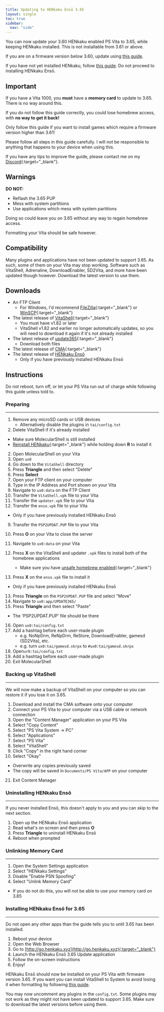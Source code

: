 ```yaml
---
title: Updating to HENkaku Ensō 3.65
layout: single
toc: true
sidebar:
  nav: "side"
---
```


You can now update your 3.60 HENkaku enabled PS Vita to 3.65, while keeping HENkaku installed. This is not installable from 3.61 or above.

<div class="notice"><p>If you are on a firmware version below 3.60, update using <a href="/guide/updating-to-3.60/">this guide</a>.</p>
<p>If you have not yet installed HENkaku, follow <a href="/guide/installing-henkaku/">this guide</a>. Do not proceed to installing HENkaku Ensō.</p></div>

## Important

<p class="notice">If you have a Vita 1000, you <b>must</b> have a <b>memory card</b> to update to 3.65. There is no way around this.</p>

If you do not follow this guide correctly, you could lose homebrew access, with **no way to get it back!**

Only follow this guide if you want to install games which require a firmware version higher than 3.61!

Please follow all steps in this guide carefully. I will not be responsible to anything that happens to your device when using this.

If you have any tips to improve the guide, please contact me on my [Discord](/help/discord/){:target="_blank"}.

## Warnings

**DO NOT:**
- Reflash the 3.65 PUP
- Mess with system partitions
- Use applications which mess with system partitions

Doing so could leave you on 3.65 without any way to regain homebrew access.

Formatting your Vita should be safe however.

## Compatibility

Many plugins and applications have not been updated to support 3.65. As such, some of them on your Vita may stop working. Software such as VitaShell, Adrenaline, DownloadEnabler, SD2Vita, and more have been updated though however. Download the latest version to use them.

## Downloads

- An FTP Client
	- For Windows, I'd recommend [FileZilla](https://filezilla-project.org/){:target="_blank"} or [WinSCP](https://winscp.net/eng/download.php){:target="_blank"}
- The latest release of [VitaShell](https://github.com/TheOfficialFloW/VitaShell/releases/latest/){:target="_blank"}
  - You must have v1.82 or later
  - VitaShell v1.82 and earlier no longer automatically updates, so you will need to download it again if it's not already installed
- The latest release of [update365](https://github.com/TheOfficialFloW/update365/releases/latest){:target="_blank"}
  - Download both files
- The latest release of [CMA](http://cma.dl.playstation.net/cma/win/gb/index.html){:target="_blank"}
- The latest release of [HENkaku Ensō](https://github.com/henkaku/enso/releases/download/v1.0/enso.vpk)
  - Only if you have previously installed HENkaku Ensō

## Instructions

Do not reboot, turn off, or let your PS Vita run out of charge while following this guide unless told to.

### Preparing
---

1. Remove any microSD cards or USB devices
	- Alternatively disable the plugins in `tai/config.txt`
1. Delete VitaShell if it's already installed
  - Make sure MolecularShell is still installed
  - [Reinstall HENkaku](/guide/installing-henkaku/#instructions){:target="_blank"} while holding down **R** to install it
2. Open MolecularShell on your Vita
3. Open `ux0`
3. Go down to the `VitaShell` directory
3. Press **Triangle** and then select "Delete"
3. Press **Select**
4. Open your FTP client on your computer
5. Type in the IP Address and Port shown on your Vita
6. Navigate to `ux0:data` on the FTP Client
7. Transfer the `VitaShell.vpk` file to your Vita
8. Transfer the `updater.vpk` file to your Vita
9. Transfer the `enso.vpk` file to your Vita
  - Only if you have previously installed HENkaku Ensō
9. Transfer the `PSP2UPDAT.PUP` file to your Vita
10. Press **O** on your Vita to close the server
11. Navigate to `ux0:data` on your Vita
12. Press **X** on the VitaShell and updater `.vpk` files to install both of the homebrew applications
	- Make sure you have [unsafe homebrew enabled](/guide/installing-henkaku/#enabling-unsafe-homebrew){:target="_blank"}

13. Press **X** on the `enso.vpk` file to install it
  - Only if you have previously installed HENkaku Ensō
13. Press **Triangle** on the `PSP2UPDAT.PUP` file and select "Move"
14. Navigate to `ux0:app/UPDATE365/`
15. Press **Triangle** and then select "Paste"
  - The 'PSP2UPDAT.PUP' file should be there
16. Open `ux0:tai/config.txt`
17. Add a hashtag before each user-made plugin
	- e.g. NoNpDrm, ReNpDrm, ReStore, DownloadEnabler, gamesd (SD2Vita), etc.
	- e.g. turn `ux0:tai/gamesd.skrpx` to `#ux0:tai/gamesd.skrpx`
18. Open`ur0:tai/config.txt`
19. Add a hashtag before each user-made plugin
20. Exit MolecularShell

### Backing up VitaShell
---

We will now make a backup of VitaShell on your computer so you can restore it if you lose it on 3.65.

1. Download and install the CMA software onto your computer
2. Connect your PS Vita to your computer via a USB cable or network connection
3. Open the "Content Manager" application on your PS Vita
4. Select "Copy Content"
5. Select "PS Vita System -> PC"
6. Select "Applications"
7. Select "PS Vita"
8. Select "VitaShell"
9. Click "Copy" in the right hand corner
10. Select "Okay"
  - Overwrite any copies previously saved
  - The copy will be saved in `Documents/PS Vita/APP` on your computer
21. Exit Content Manager

### Uninstalling HENkaku Ensō
---

If you never installed Ensō, this doesn't apply to you and you can skip to the next section.

1. Open up the HENkaku Ensō application
2. Read what's on screen and then press **O**
3. Press **Triangle** to uninstall HENkaku Ensō
4. Reboot when prompted

### Unlinking Memory Card
---

1. Open the System Settings application
2. Select "HENkaku Settings"
3. Disable "Enable PSN Spoofing"
3. Select "Unlink Memory Card"
  - If you do not do this, you will not be able to use your memory card on 3.65

### Installing HENkaku Ensō for 3.65
---

Do not open any other apps than the guide tells you to until 3.65 has been installed.

1. Reboot your device
2. Open the Web Browser
3. Go to [http://go.henkaku.xyz](http://go.henkaku.xyz){:target="_blank"}
7. Launch the HENkaku Ensō 3.65 Update application
8. Follow the on-screen instructions
9. Enjoy!

HENkaku Ensō should now be installed on your PS Vita with firmware version 3.65. If you want you can install VitaShell to System to avoid losing it when formatting by following [this guide](/more/installing-vitashell-to-system/).

You may now uncomment any plugins in the `config.txt`. Some plugins may not work as they might not have been updated to support 3.65. Make sure to download the latest versions before using them.
